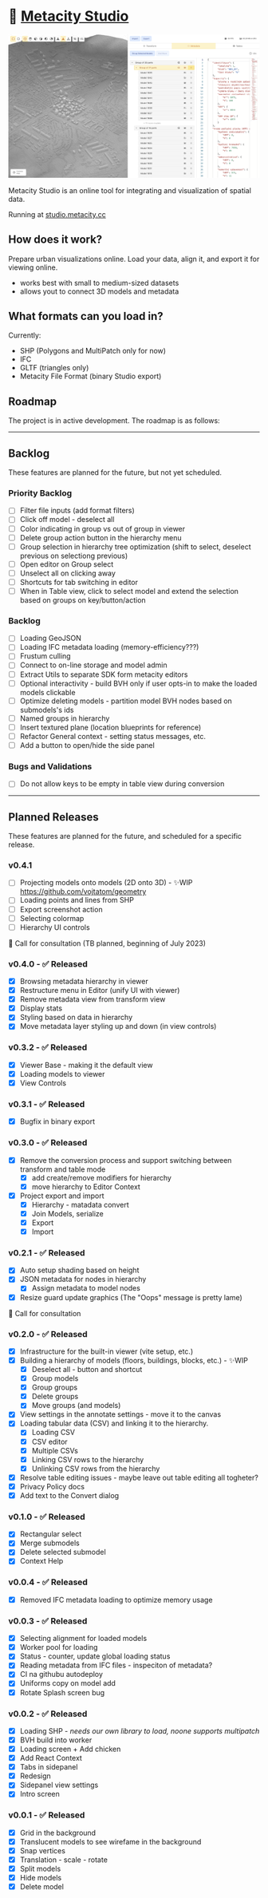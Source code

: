 # 🏡 [Metacity Studio](https://studio.metacity.cc)

![Screenshot](./studio.png)

Metacity Studio is an online tool for integrating and visualization of spatial data.

Running at [studio.metacity.cc](https://studio.metacity.cc)

## How does it work?

Prepare urban visualizations online. Load your data, align it, and export it for viewing online.

-   works best with small to medium-sized datasets
-   allows yout to connect 3D models and metadata

## What formats can you load in?

Currently:

-   SHP (Polygons and MultiPatch only for now)
-   IFC
-   GLTF (triangles only)
-   Metacity File Format (binary Studio export)

## Roadmap

The project is in active development. The roadmap is as follows:

---

## Backlog

These features are planned for the future, but not yet scheduled.

### Priority Backlog

-   [ ] Filter file inputs (add format filters)
-   [ ] Click off model - deselect all
-   [ ] Color indicating in group vs out of group in viewer
-   [ ] Delete group action button in the hierarchy menu
-   [ ] Group selection in hierarchy tree optimization (shift to select, deselect previous on selectiong previous)
-   [ ] Open editor on Group select
-   [ ] Unselect all on clicking away
-   [ ] Shortcuts for tab switching in editor
-   [ ] When in Table view, click to select model and extend the selection based on groups on key/button/action

### Backlog

-   [ ] Loading GeoJSON
-   [ ] Loading IFC metadata loading (memory-efficiency???)
-   [ ] Frustum culling
-   [ ] Connect to on-line storage and model admin
-   [ ] Extract Utils to separate SDK form metacity editors
-   [ ] Optional interactivity - build BVH only if user opts-in to make the loaded models clickable
-   [ ] Optimize deleting models - partition model BVH nodes based on submodels's ids
-   [ ] Named groups in hierarchy
-   [ ] Insert textured plane (location blueprints for reference)
-   [ ] Refactor General context - setting status messages, etc.
-   [ ] Add a button to open/hide the side panel

### Bugs and Validations

-   [ ] Do not allow keys to be empty in table view during conversion

---

## Planned Releases

These features are planned for the future, and scheduled for a specific release.

### v0.4.1

-   [ ] Projecting models onto models (2D onto 3D) - ✨WIP https://github.com/vojtatom/geometry
-   [ ] Loading points and lines from SHP
-   [ ] Export screenshot action
-   [ ] Selecting colormap
-   [ ] Hierarchy UI controls

🧠 Call for consultation (TB planned, beginning of July 2023)

### v0.4.0 - ✅ Released

-   [x] Browsing metadata hierarchy in viewer
-   [x] Restructure menu in Editor (unify UI with viewer)
-   [x] Remove metadata view from transform view
-   [x] Display stats
-   [x] Styling based on data in hierarchy
-   [x] Move metadata layer styling up and down (in view controls)

### v0.3.2 - ✅ Released

-   [x] Viewer Base - making it the default view
-   [x] Loading models to viewer
-   [x] View Controls

### v0.3.1 - ✅ Released

-   [x] Bugfix in binary export

### v0.3.0 - ✅ Released

-   [x] Remove the conversion process and support switching between transform and table mode
    -   [x] add create/remove modifiers for hierarchy
    -   [x] move hierarchy to Editor Context
-   [x] Project export and import
    -   [x] Hierarchy - matadata convert
    -   [x] Join Models, serialize
    -   [x] Export
    -   [x] Import

### v0.2.1 - ✅ Released

-   [x] Auto setup shading based on height
-   [x] JSON metadata for nodes in hierarchy
    -   [x] Assign metadata to model nodes
-   [x] Resize guard update graphics (The "Oops" message is pretty lame)

🧠 Call for consultation

### v0.2.0 - ✅ Released

-   [x] Infrastructure for the built-in viewer (vite setup, etc.)
-   [x] Building a hierarchy of models (floors, buildings, blocks, etc.) - ✨WIP
    -   [x] Deselect all - button and shortcut
    -   [x] Group models
    -   [x] Group groups
    -   [x] Delete groups
    -   [x] Move groups (and models)
-   [x] View settings in the annotate settings - move it to the canvas
-   [x] Loading tabular data (CSV) and linking it to the hierarchy.
    -   [x] Loading CSV
    -   [x] CSV editor
    -   [x] Multiple CSVs
    -   [x] Linking CSV rows to the hierarchy
    -   [x] Unlinking CSV rows from the hierarchy
-   [x] Resolve table editing issues - maybe leave out table editing all togheter?
-   [x] Privacy Policy docs
-   [x] Add text to the Convert dialog

### v0.1.0 - ✅ Released

-   [x] Rectangular select
-   [x] Merge submodels
-   [x] Delete selected submodel
-   [x] Context Help

### v0.0.4 - ✅ Released

-   [x] Removed IFC metadata loading to optimize memory usage

### v0.0.3 - ✅ Released

-   [x] Selecting alignment for loaded models
-   [x] Worker pool for loading
-   [x] Status - counter, update global loading status
-   [x] Reading metadata from IFC files - inspeciton of metadata?
-   [x] CI na githubu autodeploy
-   [x] Uniforms copy on model add
-   [x] Rotate Splash screen bug

### v0.0.2 - ✅ Released

-   [x] Loading SHP - _needs our own library to load, noone supports multipatch_
-   [x] BVH build into worker
-   [x] Loading screen + Add chicken
-   [x] Add React Context
-   [x] Tabs in sidepanel
-   [x] Redesign
-   [x] Sidepanel view settings
-   [x] Intro screen

### v0.0.1 - ✅ Released

-   [x] Grid in the background
-   [x] Translucent models to see wirefame in the background
-   [x] Snap vertices
-   [x] Translation - scale - rotate
-   [x] Split models
-   [x] Hide models
-   [x] Delete model
